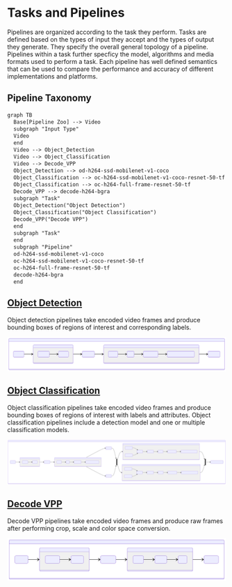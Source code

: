 # Tasks and Pipelines

Pipelines are organized according to the task they perform. Tasks are
defined based on the types of input they accept and the types of
output they generate. They specify the overall general topology of a
pipeline. Pipelines within a task further specficy the model,
algorithms and media formats used to perform a task. Each pipeline has
well defined semantics that can be used to compare the performance and
accuracy of different implementations and platforms. 

## Pipeline Taxonomy

```mermaid
graph TB
  Base[Pipeline Zoo] --> Video
  subgraph "Input Type"
  Video
  end
  Video --> Object_Detection
  Video --> Object_Classification
  Video --> Decode_VPP
  Object_Detection --> od-h264-ssd-mobilenet-v1-coco
  Object_Classification --> oc-h264-ssd-mobilenet-v1-coco-resnet-50-tf
  Object_Classification --> oc-h264-full-frame-resnet-50-tf
  Decode_VPP --> decode-h264-bgra
  subgraph "Task"
  Object_Detection("Object Detection")
  Object_Classification("Object Classification")
  Decode_VPP("Decode VPP")
  end
  subgraph "Task"
  end
  subgraph "Pipeline"
  od-h264-ssd-mobilenet-v1-coco
  oc-h264-ssd-mobilenet-v1-coco-resnet-50-tf
  oc-h264-full-frame-resnet-50-tf
  decode-h264-bgra
  end
```

## [Object Detection](../pipelines/video/object-detection)

Object detection pipelines take encoded video frames and produce bounding boxes of regions of interest and corresponding labels.

![diagram](../pipelines/video/object-detection/README-1.svg)

## [Object Classification](../pipelines/video/object-classification)
Object classification pipelines take encoded video frames and produce bounding boxes of regions of interest with labels and attributes.
Object classification pipelines include a detection model and one or multiple classification models.

![diagram](../pipelines/video/object-classification/README-1.svg)


## [Decode VPP](../pipelines/video/decode-vpp)

Decode VPP pipelines take encoded video frames and produce raw frames
after performing crop, scale and color space conversion.

![diagram](../pipelines/video/decode-vpp/README-1.svg)
